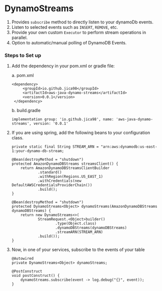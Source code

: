 # DynamoStreams

1. Provides `subscribe` method to directly listen to your dynamoDb events.
2. Listen to selected events such as `INSERT`, `REMOVE`, etc.
3. Provide your own custom `Executor` to perform stream operations in parallel.
4. Option to automatic/manual polling of DynamoDB Events.

### Steps to Set up

1. Add the dependency in your pom.xml or gradle file:

   a. pom.xml

    ````
    <dependency>
         <groupId>io.github.jica98</groupId>
         <artifactId>aws-java-dynamo-streams</artifactId>
         <version>0.0.1</version>
     </dependency>
   ````
    b. build.gradle
    
    ````
   implementation group: 'io.github.jica98', name: 'aws-java-dynamo-streams', version: '0.0.1'
   ````
2. If you are using spring, add the following beans to your configuration class.

    ````
   private static final String STREAM_ARN = "arn:aws:dynamodb:us-east-1:your-dynamo-db-stream;
   
    @Bean(destroyMethod = "shutdown")
    protected AmazonDynamoDBStreams streamsClient() {
        return AmazonDynamoDBStreamsClientBuilder
                .standard()
                .withRegion(Regions.US_EAST_1)
                .withCredentials(new DefaultAWSCredentialsProviderChain())
                .build();
    }

    @Bean(destroyMethod = "shutdown")
    protected DynamoStreams<Object> dynamoStreams(AmazonDynamoDBStreams dynamoDBStreams) {
        return new DynamoStreams<>(
                StreamRequest.<Object>builder()
                        .type(Object.class)
                        .dynamoDBStreams(dynamoDBStreams)
                        .streamARN(STREAM_ARN)
                .build());
    }
   ````
   
3. Now, in one of your services, subscribe to the events of your table

    ````
    @Autowired
    private DynamoStreams<Object> dynamoStreams;
   
    @PostConstruct
    void postConstruct() {
        dynamoStreams.subscribe(event -> log.debug("{}", event));
    }
   ````